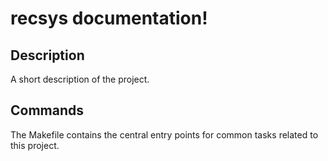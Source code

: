 # recsys documentation!

## Description

A short description of the project.

## Commands

The Makefile contains the central entry points for common tasks related to this project.

